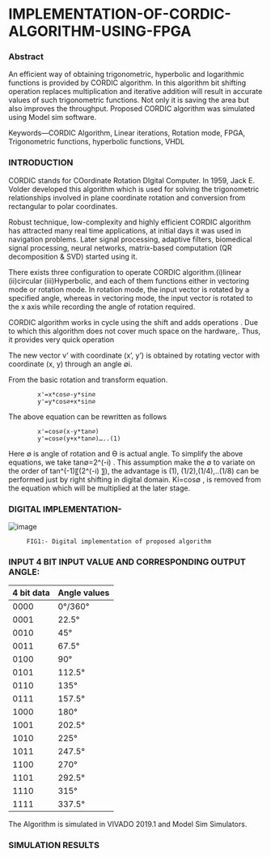 # IMPLEMENTATION-OF-CORDIC-ALGORITHM-USING-FPGA

### Abstract
An efficient way of obtaining  trigonometric, hyperbolic and logarithmic functions is provided by CORDIC algorithm. In this algorithm bit shifting operation replaces multiplication and iterative addition will result in accurate values of such trigonometric functions. Not only it is saving the area but also improves the throughput. Proposed CORDIC algorithm was simulated using Model sim software.


Keywords—CORDIC Algorithm, Linear iterations, Rotation mode, FPGA, Trigonometric functions, hyperbolic  functions,  VHDL

### INTRODUCTION 
CORDIC stands for COordinate Rotation DIgital Computer. In 1959, Jack E. Volder developed this algorithm which is used for solving the trigonometric relationships involved in plane coordinate rotation and conversion from rectangular to polar coordinates.

Robust technique, low-complexity and highly efficient CORDIC algorithm has attracted many real time applications, at initial days it was used in navigation problems. Later signal processing, adaptive filters, biomedical signal processing, neural networks, matrix-based computation (QR decomposition & SVD) started using it.

There exists three configuration to operate CORDIC algorithm.(i)linear (ii)circular (iii)Hyperbolic, and each of them functions either in vectoring mode or rotation mode. In rotation mode, the input vector is rotated by a specified angle, whereas in vectoring mode, the input vector is rotated to the x axis while recording the angle of rotation required.

CORDIC algorithm works in cycle using the shift and adds operations . Due to which this algorithm does not cover much space on the hardware,. Thus, it provides very quick operation 

The new vector v’ with coordinate (x’, y’) is obtained by rotating vector with coordinate (x, y) through an angle ∅i.  

From the basic rotation and transform equation.

            x'=x*cos∅-y*sin∅
            y'=y*cos∅+x*sin∅

The above equation can be rewritten as follows
            
            x'=cos∅(x-y*tan∅)
            y'=cos∅(y+x*tan∅)…..(1)

Here ∅ is angle of rotation and Ɵ is actual angle.
To simplify the above equations, we take  tan∅=2^(-i)  . This assumption make the ∅ to variate on the order of tan^(-1)⁡〖(2^(-i) 〗), the advantage is (1), (1/2),(1/4),..(1/8) can be performed just by right shifting in digital domain. Ki=cos∅ , is removed from the equation which will be multiplied at the later stage.
         
 ### DIGITAL IMPLEMENTATION-
 ![image](https://user-images.githubusercontent.com/85278130/121165020-9616d000-c86d-11eb-9838-a22a374e630b.png)

         FIG1:- Digital implementation of proposed algorithm
         
         
   ### INPUT 4 BIT INPUT VALUE AND CORRESPONDING OUTPUT ANGLE:

| 4 bit data    | Angle values  |
| ------------- | ------------- |
|     0000      |  0°/360°      |
|     0001      |   22.5°       |
|     0010      |   45°         |
|     0011      |   67.5°       |
|     0100      |   90°         |
|     0101      |   112.5°      |
|     0110      |   135°        |
|     0111      |   157.5°      |
|     1000      | 180°          |
|     1001      | 202.5°        |
|     1010      | 225°          |
|     1011      | 247.5°        |
|     1100      | 270°          |
|     1101      | 292.5°        |
|     1110      | 315°          |
|     1111      | 337.5°        |

The Algorithm is simulated in VIVADO 2019.1 and Model Sim Simulators.

### SIMULATION RESULTS


